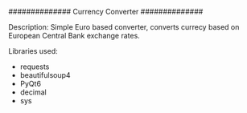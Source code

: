 ############## Currency Converter ##############

Description:
Simple Euro based converter, converts currecy based on European Central Bank exchange rates.

Libraries used:
 - requests
 - beautifulsoup4
 - PyQt6
 - decimal
 - sys
